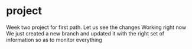 # project
Week two project for first path. 
Let us see the changes
Working right now
We just created a new branch and updated it with the right set of information so as to monitor everything